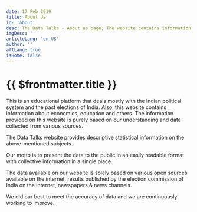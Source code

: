```yaml
---
date: 17 Feb 2019
title: About Us
id: 'about'
desc: The Data Talks - About us page; The website contains information about politics, economics, education & others.
imgDesc: ''
articleLang: 'en-US'
author: ''
altLang: true
isHome: false
---
```


<altLang />

# {{ $frontmatter.title }}

This is an educational platform that deals mostly with the Indian political system and the past elections of India. Also, this website contains information about economics, education and others. The information provided on this website is purely based on our understanding and data collected from various sources.

The Data Talks website provides descriptive statistical information on the above-mentioned subjects. <!-- And we are trying to touch inferential statistics of some areas. -->

Our motto is to present the data to the public in an easily readable format with collective information in a single place.

The data available on our website is solely based on various open sources available on the internet, results published by the election
commission of India on the internet, newspapers & news channels.

We did our best to meet the accuracy of data and we are continuously working to improve.

<style>
   
</style>